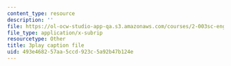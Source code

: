 ```yaml
---
content_type: resource
description: ''
file: https://ol-ocw-studio-app-qa.s3.amazonaws.com/courses/2-003sc-engineering-dynamics-fall-2011/493e468257aa5ccd923c5a92b47b124e_ZNVvYg1FOPk.vtt
file_type: application/x-subrip
resourcetype: Other
title: 3play caption file
uid: 493e4682-57aa-5ccd-923c-5a92b47b124e
---
```

